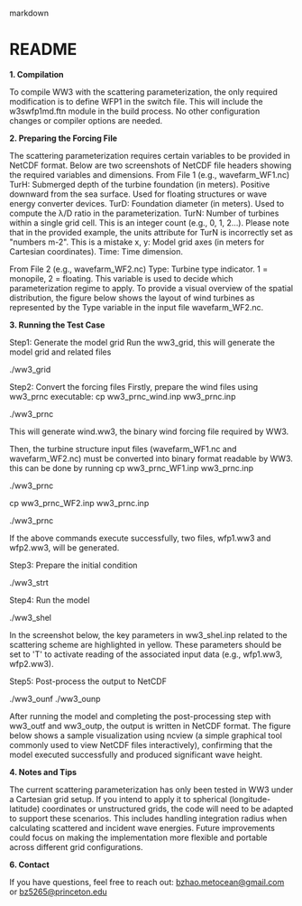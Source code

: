 markdown
# README

**1. Compilation**

To compile WW3 with the scattering parameterization, the only required modification is to define WFP1 in the switch file. This will include the w3swfp1md.ftn module in the build process. No other configuration changes or compiler options are needed.

**2. Preparing the Forcing File**

The scattering parameterization requires certain variables to be provided in NetCDF format. Below are two screenshots of NetCDF file headers showing the required variables and dimensions.
From File 1 (e.g., wavefarm_WF1.nc)
TurH: Submerged depth of the turbine foundation (in meters). Positive downward from the sea surface. Used for floating structures or wave energy converter devices.
TurD: Foundation diameter (in meters). Used to compute the λ/D ratio in the parameterization.
TurN: Number of turbines within a single grid cell. This is an integer count (e.g., 0, 1, 2…). Please note that in the provided example, the units attribute for TurN is incorrectly set as "numbers m-2". This is a mistake
x, y: Model grid axes (in meters for Cartesian coordinates).
Time: Time dimension.

From File 2 (e.g., wavefarm_WF2.nc)
Type: Turbine type indicator. 1 = monopile, 2 = floating. This variable is used to decide which parameterization regime to apply.
To provide a visual overview of the spatial distribution, the figure below shows the layout of wind turbines as represented by the Type variable in the input file wavefarm_WF2.nc.

**3. Running the Test Case**

Step1: Generate the model grid
Run the ww3_grid, this will generate the model grid and related files

./ww3_grid

Step2: Convert the forcing files
Firstly, prepare the wind files using ww3_prnc executable:
cp ww3_prnc_wind.inp ww3_prnc.inp

./ww3_prnc

This will generate wind.ww3, the binary wind forcing file required by WW3.

Then, the turbine structure input files (wavefarm_WF1.nc and wavefarm_WF2.nc) must be converted into binary format readable by WW3. this can be done by running
cp ww3_prnc_WF1.inp ww3_prnc.inp

./ww3_prnc

cp ww3_prnc_WF2.inp ww3_prnc.inp

./ww3_prnc

If the above commands execute successfully, two files, wfp1.ww3 and wfp2.ww3, will be generated.

Step3: Prepare the initial condition

./ww3_strt

Step4: Run the model

./ww3_shel

In the screenshot below, the key parameters in ww3_shel.inp related to the scattering scheme are highlighted in yellow. These parameters should be set to 'T' to activate reading of the associated input data (e.g., wfp1.ww3, wfp2.ww3).

Step5: Post-process the output to NetCDF

./ww3_ounf
./ww3_ounp

After running the model and completing the post-processing step with ww3_outf and ww3_outp, the output is written in NetCDF format. The figure below shows a sample visualization using ncview (a simple graphical tool commonly used to view NetCDF files interactively), confirming that the model executed successfully and produced significant wave height.

**4. Notes and Tips**
   
The current scattering parameterization has only been tested in WW3 under a Cartesian grid setup. If you intend to apply it to spherical (longitude-latitude) coordinates or unstructured grids, the code will need to be adapted to support these scenarios. This includes handling integration radius when calculating scattered and incident wave energies. Future improvements could focus on making the implementation more flexible and portable across different grid configurations.

**6. Contact**
   
If you have questions, feel free to reach out: bzhao.metocean@gmail.com or bz5265@princeton.edu

